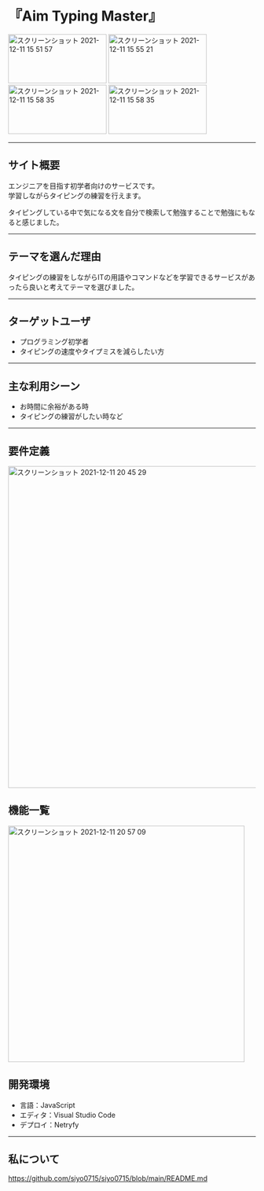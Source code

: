 # 『Aim Typing Master』

<img width="200" height="100" alt="スクリーンショット 2021-12-11 15 51 57" src="https://user-images.githubusercontent.com/86521768/145667470-9167c3b4-c55d-48b5-96f1-0fff39ce15b7.png"> <img width="200" height="100" alt="スクリーンショット 2021-12-11 15 55 21" src="https://user-images.githubusercontent.com/86521768/145667571-a5689624-e8d7-418e-ab21-36fb7775ab06.png"> <img width="200" height="100" alt="スクリーンショット 2021-12-11 15 58 35" src="https://user-images.githubusercontent.com/86521768/145667645-9baa2914-67a1-4dc9-8868-97f83ac07198.png"> <img width="200" height="100" alt="スクリーンショット 2021-12-11 15 58 35" src="https://user-images.githubusercontent.com/86521768/145667704-97401fdb-f9fd-48cc-a3a5-f5350e9f8a75.png">

--------------------------------------------------------------------------------------------------------------------------------------------------------------------

##  サイト概要

エンジニアを目指す初学者向けのサービスです。<br>
学習しながらタイピングの練習を行えます。

タイピングしている中で気になる文を自分で検索して勉強することで勉強にもなると感じました。

--------------------------------------------------------------------------------------------------------------------------------------------------------------------

##  テーマを選んだ理由

タイピングの練習をしながらITの用語やコマンドなどを学習できるサービスがあったら良いと考えてテーマを選びました。

--------------------------------------------------------------------------------------------------------------------------------------------------------------------

##  ターゲットユーザ

- プログラミング初学者
- タイピングの速度やタイプミスを減らしたい方

--------------------------------------------------------------------------------------------------------------------------------------------------------------------

##  主な利用シーン

- お時間に余裕がある時
- タイピングの練習がしたい時など

--------------------------------------------------------------------------------------------------------------------------------------------------------------------

##  要件定義

<img width="655" alt="スクリーンショット 2021-12-11 20 45 29" src="https://user-images.githubusercontent.com/86521768/145675341-5093dffe-4bce-4f8f-a787-807072729d80.png">

##  機能一覧

<img width="481" alt="スクリーンショット 2021-12-11 20 57 09" src="https://user-images.githubusercontent.com/86521768/145675637-c1222958-1f4b-452f-9c01-3c33d28399eb.png">


##  開発環境
- 言語：JavaScript
- エディタ：Visual Studio Code
- デプロイ：Netryfy

--------------------------------------------------------------------------------------------------------------------------------------------------------------------

##  私について

https://github.com/siyo0715/siyo0715/blob/main/README.md
